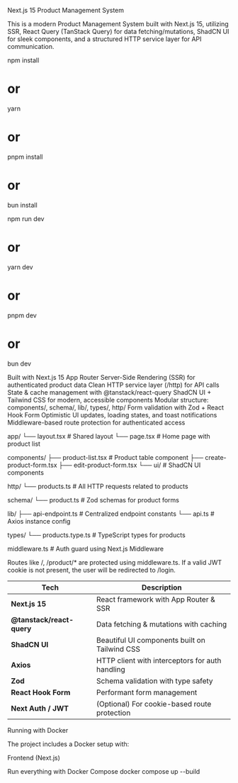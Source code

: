 Next.js 15 Product Management System

This is a modern Product Management System built with Next.js 15, utilizing SSR, React Query (TanStack Query) for data fetching/mutations, ShadCN UI for sleek components, and a structured HTTP service layer for API communication.

npm install
# or
yarn
# or
pnpm install
# or
bun install

npm run dev
# or
yarn dev
# or
pnpm dev
# or
bun dev

Built with Next.js 15 App Router
 Server-Side Rendering (SSR) for authenticated product data
 Clean HTTP service layer (/http) for API calls
 State & cache management with @tanstack/react-query
 ShadCN UI + Tailwind CSS for modern, accessible components
 Modular structure: components/, schema/, lib/, types/, http/
 Form validation with Zod + React Hook Form
 Optimistic UI updates, loading states, and toast notifications
 Middleware-based route protection for authenticated access

 app/
  └── layout.tsx          # Shared layout
  └── page.tsx            # Home page with product list

components/
  ├── product-list.tsx    # Product table component
  ├── create-product-form.tsx
  ├── edit-product-form.tsx
  └── ui/                 # ShadCN UI components

http/
  └── products.ts         # All HTTP requests related to products

schema/
  └── product.ts          # Zod schemas for product forms

lib/
  ├── api-endpoint.ts     # Centralized endpoint constants
  └── api.ts              # Axios instance config

types/
  └── products.type.ts    # TypeScript types for products

middleware.ts             # Auth guard using Next.js Middleware

Routes like /, /product/* are protected using middleware.ts.
If a valid JWT cookie is not present, the user will be redirected to /login.


| Tech                      | Description                                     |
| ------------------------- | ----------------------------------------------- |
| **Next.js 15**            | React framework with App Router & SSR           |
| **@tanstack/react-query** | Data fetching & mutations with caching          |
| **ShadCN UI**             | Beautiful UI components built on Tailwind CSS   |
| **Axios**                 | HTTP client with interceptors for auth handling |
| **Zod**                   | Schema validation with type safety              |
| **React Hook Form**       | Performant form management                      |
| **Next Auth / JWT**       | (Optional) For cookie-based route protection    |

Running with Docker

The project includes a Docker setup with:



Frontend (Next.js)

Run everything with Docker Compose
docker compose up --build